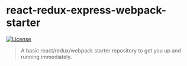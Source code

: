 # react-redux-express-webpack-starter

[![License](https://img.shields.io/packagist/l/doctrine/orm.svg)](LICENSE.md)

> A basic react/redux/webpack starter repository to get you up and running immediately.
